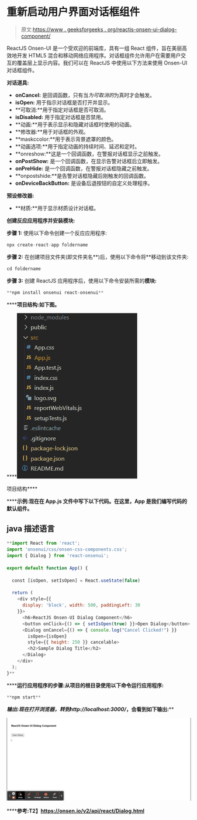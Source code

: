 # 重新启动用户界面对话框组件

> 原文:[https://www . geeksforgeeks . org/reactjs-onsen-ui-dialog-component/](https://www.geeksforgeeks.org/reactjs-onsen-ui-dialog-component/)

ReactJS Onsen-UI 是一个受欢迎的前端库，具有一组 React 组件，旨在美丽高效地开发 HTML5 混合和移动网络应用程序。对话框组件允许用户在需要用户交互的覆盖层上显示内容。我们可以在 ReactJS 中使用以下方法来使用 Onsen-UI 对话框组件。

**对话道具:**

*   **onCancel:** 是回调函数，只有当*为可取消的*为真时才会触发。
*   **isOpen:** 用于指示对话框是否打开并显示。
*   **可取消:**用于指定对话框是否可取消。
*   **isDisabled:** 用于指定对话框是否禁用。
*   **动画:**用于表示显示和隐藏对话框时使用的动画。
*   **修改器:**用于对话框的外观。
*   **maskccolor:**用于表示背景遮罩的颜色。
*   **动画选项:**用于指定动画的持续时间、延迟和定时。
*   **onreshow:**这是一个回调函数，在警报对话框显示之前触发。
*   **onPostShow:** 是一个回调函数，在显示告警对话框后立即触发。
*   **onPreHide:** 是一个回调函数，在警报对话框隐藏之前触发。
*   **onpostshide:**是告警对话框隐藏后刚触发的回调函数。
*   **onDeviceBackButton:** 是设备后退按钮的自定义处理程序。

**预设修改器:**

*   **材质:**用于显示材质设计对话框。

**创建反应应用程序并安装模块:**

**步骤 1:** 使用以下命令创建一个反应应用程序:

```jsx
npx create-react-app foldername
```

**步骤 2:** 在创建项目文件夹(即文件夹名**)后，使用以下命令将**移动到该文件夹:

```jsx
cd foldername
```

**步骤 3:** 创建 ReactJS 应用程序后，使用以下命令安装所需的****模块:****

```jsx
**npm install onsenui react-onsenui** 
```

******项目结构:**如下图。****

****![](img/f04ae0d8b722a9fff0bd9bd138b29c23.png)

项目结构**** 

******示例:**现在在 **App.js** 文件中写下以下代码。在这里，App 是我们编写代码的默认组件。****

## ****java 描述语言****

```jsx
**import React from 'react';
import 'onsenui/css/onsen-css-components.css';
import { Dialog } from 'react-onsenui';

export default function App() {

  const [isOpen, setIsOpen] = React.useState(false)

  return (
    <div style={{
      display: 'block', width: 500, paddingLeft: 30
    }}>
      <h6>ReactJS Onsen-UI Dialog Component</h6>
      <button onClick={() => { setIsOpen(true) }}>Open Dialog</button>
      <Dialog onCancel={() => { console.log("Cancel Clicked!") }}
        isOpen={isOpen}
        style={{ height: 250 }} cancelable>
        <h2>Sample Dialog Title</h2>
      </Dialog>
    </div>
  );
}**
```

******运行应用程序的步骤:**从项目的根目录使用以下命令运行应用程序:****

```jsx
**npm start**
```

******输出:**现在打开浏览器，转到***http://localhost:3000/***，会看到如下输出:****

****![](img/0bb82ae6f8a864ee4f287d1a658bb73d.png)****

******参考:**T2】https://onsen.io/v2/api/react/Dialog.html****